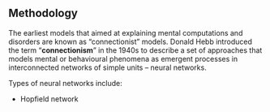 ## Methodology

The earliest models that aimed at explaining mental computations and disorders are known as “connectionist” models. Donald Hebb introduced the term “**connectionism**” in the 1940s to describe a set of approaches that models mental or behavioural phenomena as emergent processes in interconnected networks of simple units – neural networks.

Types of neural networks include:

- Hopfield network